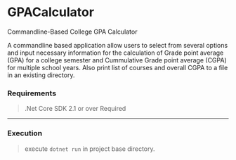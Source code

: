 # GPACalculator

Commandline-Based College GPA Calculator 

A commandline based application allow users to select from several options and input necessary information for the calculation of Grade point average (GPA) for a college semester and Cummulative Grade point average (CGPA) for multiple school years.
Also print list of courses and overall CGPA to a file in an existing directory.

### **Requirements**

> .Net Core SDK 2.1 or over Required

*** 

### **Execution**

> execute `dotnet run` in project base directory.
